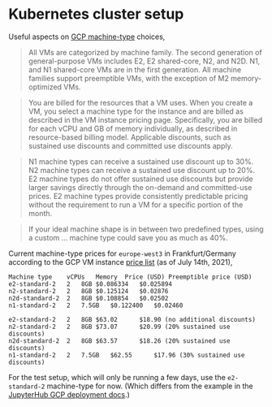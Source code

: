 # Kubernetes cluster setup

Useful aspects on [GCP machine-type](https://cloud.google.com/compute/docs/machine-types) choices,

> All VMs are categorized by machine family. The second generation of general-purpose VMs includes E2, E2 shared-core, N2, and N2D. N1, and N1 shared-core VMs are in the first generation. All machine families support preemptible VMs, with the exception of M2 memory-optimized VMs.

> You are billed for the resources that a VM uses. When you create a VM, you select a machine type for the instance and are billed as described in the VM instance pricing page. Specifically, you are billed for each vCPU and GB of memory individually, as described in resource-based billing model. Applicable discounts, such as sustained use discounts and committed use discounts apply.

> N1 machine types can receive a sustained use discount up to 30%. N2 machine types can receive a sustained use discount up to 20%. E2 machine types do not offer sustained use discounts but provide larger savings directly through the on-demand and committed-use prices. E2 machine types provide consistently predictable pricing without the requirement to run a VM for a specific portion of the month.

> If your ideal machine shape is in between two predefined types, using a custom ... machine type could save you as much as 40%.

Current machine-type prices for `europe-west3` in Frankfurt/Germany according to the GCP VM instance [price list](https://cloud.google.com/compute/vm-instance-pricing) (as of July 14th, 2021),

```
Machine type	vCPUs	Memory	Price (USD)	Preemptible price (USD)
e2-standard-2	2	8GB	$0.086334	$0.025894
n2-standard-2	2	8GB	$0.125124	$0.02876
n2d-standard-2	2	8GB	$0.108854	$0.02502
n1-standard-2	2	7.5GB	$0.122400	$0.02460

e2-standard-2	2	8GB	$63.02		$18.90 (no additional discounts)
n2-standard-2	2	8GB	$73.07		$20.99 (20% sustained use discounts)
n2d-standard-2	2	8GB	$63.57		$18.26 (20% sustained use discounts)
n1-standard-2	2	7.5GB	$62.55		$17.96 (30% sustained use discounts)
```

For the test setup, which will only be running a few days, use the `e2-standard-2` machine-type for now. (Which differs from the example in the [JupyterHub GCP deployment docs](https://zero-to-jupyterhub.readthedocs.io/en/latest/kubernetes/google/step-zero-gcp.html).)
